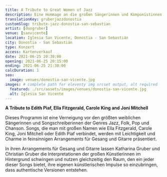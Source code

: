 ```yaml
---
title: A Tribute to Great Women of Jazz
description: Eine Hommage an die großen Sängerinnen und Komponistinnen des Jazz, Folk, Pop und Chanson. Konzert in Donostia - San Sebastián
translationKey: gruberjazzdonostia
customSlug: tribute-jazz-donostia-san-sebastian
artist: [duogruber]
venue: [sanvicente]
location: Iglesia San Vicente, Donostia - San Sebastián
city: Donostia - San Sebastián
type: Konzert
access: Kartenverkauf
date: 2021-06-25 20:30:00
opening: 2021-06-25 20:15:00
ending: 2021-06-25 21:30:00
calcDuration: 1
seo:
  image: venues/donostia-san-vicente.jpg
images: # complete path for eleventy img srcset output, alt required
  featured: ./src/assets/images/venues/donostia-san-vicente.jpg
  alt: Iglesia San Vicente
---
```


**A Tribute to Edith Piaf, Ella Fitzgerald, Carole King and Joni Mitchell**

Dieses Programm ist eine Verneigung vor den größten weiblichen Sängerinnen und Songschreiberinnen der Genres Jazz, Folk, Pop und Chanson. Songs, die man mit großen Namen wie Ella Fitzgerald, Carole King, Joni Mitchell oder Edith Piaf verbindet, werden mit Leichtigkeit und Charme in feinsinnigen Arrangements für Gesang und Gitarre präsentiert.

In ihren Arrangements für Gesang und Gitarre lassen Katharina Gruber und Christian Gruber die Interpretationen der großen Künstlerinnen im Hintergrund schwingen und nutzen gleichzeitig den Raum, den ein jeder dieser Songs bietet, ihre eigenen künstlerischen Impulse so einzubringen, dass authentische Versionen entstehen.

